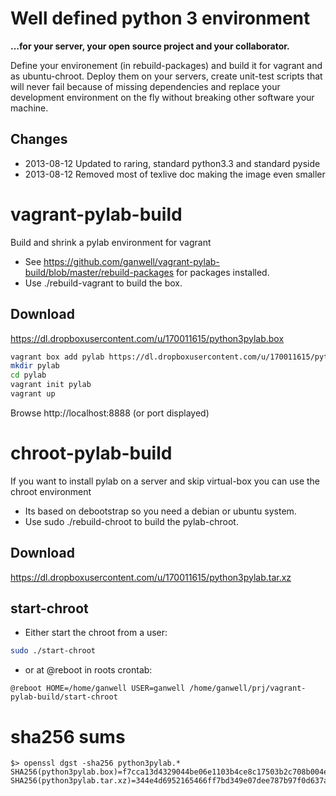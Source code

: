 Well defined python 3 environment
=================================

**...for your server, your open source project and your collaborator.**

Define your environement (in rebuild-packages) and build it for vagrant and as ubuntu-chroot. 
Deploy them on your servers, create unit-test scripts that will never fail because of missing
dependencies and replace your development environment on the fly without breaking other
software your machine.

Changes
-------

* 2013-08-12 Updated to raring, standard python3.3 and standard pyside
* 2013-08-12 Removed most of texlive doc making the image even smaller

vagrant-pylab-build
==================

Build and shrink a pylab environment for vagrant

* See https://github.com/ganwell/vagrant-pylab-build/blob/master/rebuild-packages 
  for packages installed.
* Use ./rebuild-vagrant to build the box.

Download
--------

https://dl.dropboxusercontent.com/u/170011615/python3pylab.box

````bash
vagrant box add pylab https://dl.dropboxusercontent.com/u/170011615/python3pylab.box
mkdir pylab
cd pylab
vagrant init pylab
vagrant up
````

Browse http://localhost:8888 (or port displayed)

chroot-pylab-build
==================

If you want to install pylab on a server and skip virtual-box you can use the
chroot environment

* Its based on debootstrap so you need a debian or ubuntu system.
* Use sudo ./rebuild-chroot to build the pylab-chroot.

Download
--------

https://dl.dropboxusercontent.com/u/170011615/python3pylab.tar.xz

start-chroot
------------

* Either start the chroot from a user: 
````bash
sudo ./start-chroot
````

* or at @reboot in roots crontab: 
````cron
@reboot HOME=/home/ganwell USER=ganwell /home/ganwell/prj/vagrant-pylab-build/start-chroot
````

sha256 sums
===========

````
$> openssl dgst -sha256 python3pylab.*
SHA256(python3pylab.box)=f7cca13d4329044be06e1103b4ce8c17503b2c708b004e410feadd18d674b87e
SHA256(python3pylab.tar.xz)=344e4d6952165466ff7bd349e07dee787b97f0d637aa058928b15d19f2ff1916
````
